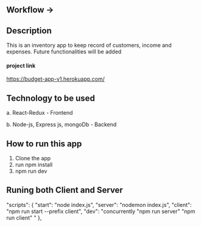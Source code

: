 ## Workflow ->

## Description
This is an inventory app to keep record of customers, income and expenses. Future functionalities will be added

#### project link
https://budget-app-v1.herokuapp.com/

## Technology to be used
a. React-Redux - Frontend

b. Node-js,  Express js, mongoDb - Backend

## How to run this app
1. Clone the app
2. run npm install
3. npm run dev

## Runing both Client and Server
  "scripts": {
    "start": "node index.js",
    "server": "nodemon index.js",
    "client": "npm run start --prefix client",
    "dev": "concurrently \"npm run server\" \"npm run client\" "
  },






